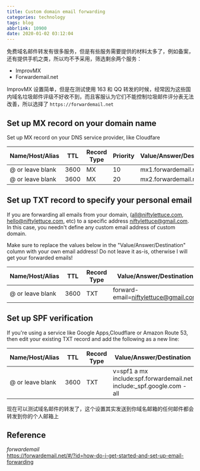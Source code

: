 ```yaml
---
title: Custom domain email forwarding
categories: technology
tags: blog
abbrlink: 10900
date: 2020-01-02 03:12:04
---
```



免费域名邮件转发有很多服务，但是有些服务需要提供的材料太多了，例如备案，还有提供手机之类，所以均不予采用，筛选剩余两个服务：

* ImprovMX
* Forwardemail.net

ImprovMX 设置简单，但是在测试使用 163 和 QQ 转发的时候，经常因为这些国内域名垃圾邮件评级不好收不到，而且客服认为它们不能控制垃圾邮件评分表无法改善，所以选择了 `https://forwardemail.net`

## Set up MX record on your domain name
Set up MX record on your DNS service provider, like Cloudfare   

| Name/Host/Alias  | TTL  | Record Type | Priority | Value/Answer/Destination |
| ---------------- | ---- | ----------- | -------- | ------------------------ |
| @ or leave blank | 3600 | MX          | 10       | mx1.forwardemail.net     |
| @ or leave blank | 3600 | MX          | 20       | mx2.forwardemail.net     |

## Set up TXT record to specify your personal email
If you are forwarding all emails from your domain, (all@niftylettuce.com, hello@niftylettuce.com, etc) to a specific address niftylettuce@gmail.com. In this case, you needn't define any custom email address of custom domain.

Make sure to replace the values below in the "Value/Answer/Destination" column with your own email address! Do not leave it as-is, otherwise I will get your forwarded emails!

| Name/Host/Alias  | TTL  | Record Type | Value/Answer/Destination             |
| ---------------- | ---- | ----------- | ------------------------------------ |
| @ or leave blank | 3600 | TXT         | forward-email=niftylettuce@gmail.com |


## Set up SPF verification
If you're using a service like Google Apps,Cloudflare or Amazon Route 53, then edit your existing TXT record and add the following as a new line:  

| Name/Host/Alias  | TTL  | Record Type | Value/Answer/Destination                                              |
| ---------------- | ---- | ----------- | --------------------------------------------------------------------- |
| @ or leave blank | 3600 | TXT         | v=spf1 a mx include:spf.forwardemail.net include:_spf.google.com -all |


现在可以测试域名邮件的转发了，这个设置其实发送到你域名邮箱的任何邮件都会转发到你的个人邮箱上


## Reference
_forwardemail_  
https://forwardemail.net/#/?id=how-do-i-get-started-and-set-up-email-forwarding
